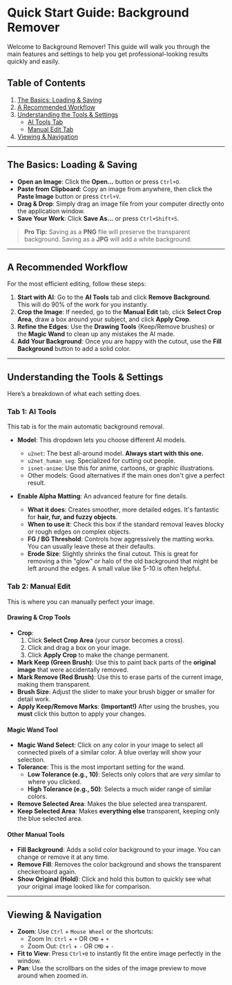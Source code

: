 # Quick Start Guide: Background Remover

Welcome to Background Remover! This guide will walk you through the main features and settings to help you get professional-looking results quickly and easily.

## Table of Contents
1. [The Basics: Loading & Saving](#the-basics-loading--saving)
2. [A Recommended Workflow](#a-recommended-workflow)
3. [Understanding the Tools & Settings](#understanding-the-tools--settings)
   - [AI Tools Tab](#tab-1-ai-tools)
   - [Manual Edit Tab](#tab-2-manual-edit)
4. [Viewing & Navigation](#viewing--navigation)

---

## The Basics: Loading & Saving

- **Open an Image**: Click the **Open...** button or press `Ctrl+O`.
- **Paste from Clipboard**: Copy an image from anywhere, then click the **Paste Image** button or press `Ctrl+V`.
- **Drag & Drop**: Simply drag an image file from your computer directly onto the application window.
- **Save Your Work**: Click **Save As...** or press `Ctrl+Shift+S`.

> **Pro Tip:** Saving as a **PNG** file will preserve the transparent background. Saving as a **JPG** will add a white background.

---

## A Recommended Workflow

For the most efficient editing, follow these steps:

1.  **Start with AI**: Go to the **AI Tools** tab and click **Remove Background**. This will do 90% of the work for you instantly.
2.  **Crop the Image**: If needed, go to the **Manual Edit** tab, click **Select Crop Area**, draw a box around your subject, and click **Apply Crop**.
3.  **Refine the Edges**: Use the **Drawing Tools** (Keep/Remove brushes) or the **Magic Wand** to clean up any mistakes the AI made.
4.  **Add Your Background**: Once you are happy with the cutout, use the **Fill Background** button to add a solid color.

---

## Understanding the Tools & Settings

Here’s a breakdown of what each setting does.

### Tab 1: AI Tools

This tab is for the main automatic background removal.

-   **Model**: This dropdown lets you choose different AI models.
    -   `u2net`: The best all-around model. **Always start with this one.**
    -   `u2net_human_seg`: Specialized for cutting out people.
    -   `isnet-anime`: Use this for anime, cartoons, or graphic illustrations.
    -   Other models: Good alternatives if the main ones don't give a perfect result.

-   **Enable Alpha Matting**: An advanced feature for fine details.
    -   **What it does**: Creates smoother, more detailed edges. It's fantastic for **hair, fur, and fuzzy objects**.
    -   **When to use it**: Check this box if the standard removal leaves blocky or rough edges on complex objects.
    -   **FG / BG Threshold**: Controls how aggressively the matting works. You can usually leave these at their defaults.
    -   **Erode Size**: Slightly shrinks the final cutout. This is great for removing a thin "glow" or halo of the old background that might be left around the edges. A small value like 5-10 is often helpful.

### Tab 2: Manual Edit

This is where you can manually perfect your image.

#### Drawing & Crop Tools
- **Crop**:
    1. Click **Select Crop Area** (your cursor becomes a cross).
    2. Click and drag a box on your image.
    3. Click **Apply Crop** to make the change permanent.
- **Mark Keep (Green Brush)**: Use this to paint back parts of the **original image** that were accidentally removed.
- **Mark Remove (Red Brush)**: Use this to erase parts of the current image, making them transparent.
- **Brush Size**: Adjust the slider to make your brush bigger or smaller for detail work.
- **Apply Keep/Remove Marks**: **(Important!)** After using the brushes, you **must** click this button to apply your changes.

#### Magic Wand Tool
- **Magic Wand Select**: Click on any color in your image to select all connected pixels of a similar color. A blue overlay will show your selection.
- **Tolerance**: This is the most important setting for the wand.
    - **Low Tolerance (e.g., 10)**: Selects only colors that are *very* similar to where you clicked.
    - **High Tolerance (e.g., 50)**: Selects a much wider range of similar colors.
- **Remove Selected Area**: Makes the blue selected area transparent.
- **Keep Selected Area**: Makes **everything else** transparent, keeping only the blue selected area.

#### Other Manual Tools
- **Fill Background**: Adds a solid color background to your image. You can change or remove it at any time.
- **Remove Fill**: Removes the color background and shows the transparent checkerboard again.
- **Show Original (Hold)**: Click and hold this button to quickly see what your original image looked like for comparison.

---

## Viewing & Navigation

- **Zoom**: Use `Ctrl` + `Mouse Wheel` or the shortcuts:
    - Zoom In: `Ctrl` + `+` OR `CMD` + `+`
    - Zoom Out: `Ctrl` + `-` OR `CMD` + `-`
- **Fit to View**: Press `Ctrl+0` to instantly fit the entire image perfectly in the window.
- **Pan**: Use the scrollbars on the sides of the image preview to move around when zoomed in.
